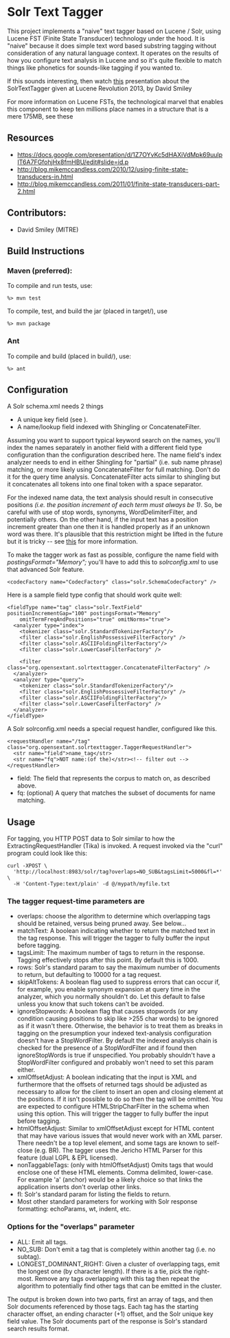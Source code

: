 # Solr Text Tagger

This project implements a "naive" text tagger based on Lucene / Solr, using
Lucene FST (Finite State Transducer) technology under the hood.  It is "naive"
because it does simple text word based substring tagging without consideration
of any natural language context.  It operates on the results of how you
configure text analysis in Lucene and so it's quite flexible to match things
like phonetics for sounds-like tagging if you wanted to.

If this sounds interesting, then watch [this](http://www.youtube.com/watch?v=3kQyYbTyXfc) presentation about the SolrTextTagger given at Lucene Revolution 2013, by David Smiley

For more information on Lucene FSTs, the technological marvel that enables this
component to keep ten millions place names in a structure that is a mere 175MB,
see these 

## Resources

* https://docs.google.com/presentation/d/1Z7OYvKc5dHAXiVdMpk69uulpIT6A7FGfohjHx8fmHBU/edit#slide=id.p
* http://blog.mikemccandless.com/2010/12/using-finite-state-transducers-in.html
* http://blog.mikemccandless.com/2011/01/finite-state-transducers-part-2.html

## Contributors:

  * David Smiley (MITRE)

## Build Instructions

### Maven (preferred):

To compile and run tests, use:

    %> mvn test

To compile, test, and build the jar (placed in target/), use

    %> mvn package

### Ant

To compile and build (placed in build/), use:

    %> ant


## Configuration

A Solr schema.xml needs 2 things

 * A unique key field  (see <uniqueKey>).
 * A name/lookup field indexed with Shingling or ConcatenateFilter.

Assuming you want to support typical keyword search on the names, you'll index
the names separately in another field with a different field type configuration than the
configuration described here.
The name field's index analyzer needs to end in either Shingling for "partial"
(i.e. sub name phrase) matching, or more likely using ConcatenateFilter for full matching.
Don't do it for the query time analysis. ConcatenateFilter acts similar to shingling but it
concatenates all tokens into one final token with a space separator.

For the indexed name data, the text analysis should result in
consecutive positions <i>(i.e. the position increment of each term must always be
1)</i>.  So, be careful with use of stop words, synonyms, WordDelimiterFilter, and
potentially others.  On the other hand, if the input text
has a position increment greater than one then it is handled properly as if an
unknown word was there.  It's plausible that
this restriction might be lifted in the future but it is tricky -- see [this](http://blog.mikemccandless.com/2012/04/lucenes-tokenstreams-are-actually.html) for
more information.

To make the tagger work as fast as possible, configure the name field with
<i>postingsFormat="Memory";</i> you'll have to add this to <i>solrconfig.xml</i> to use that
advanced Solr feature.

    <codecFactory name="CodecFactory" class="solr.SchemaCodecFactory" />

Here is a sample field type config that should work quite well:

    <fieldType name="tag" class="solr.TextField" positionIncrementGap="100" postingsFormat="Memory"
        omitTermFreqAndPositions="true" omitNorms="true">
      <analyzer type="index">
        <tokenizer class="solr.StandardTokenizerFactory"/>
        <filter class="solr.EnglishPossessiveFilterFactory" />
        <filter class="solr.ASCIIFoldingFilterFactory"/>
        <filter class="solr.LowerCaseFilterFactory" />

        <filter class="org.opensextant.solrtexttagger.ConcatenateFilterFactory" />
      </analyzer>
      <analyzer type="query">
        <tokenizer class="solr.StandardTokenizerFactory"/>
        <filter class="solr.EnglishPossessiveFilterFactory" />
        <filter class="solr.ASCIIFoldingFilterFactory"/>
        <filter class="solr.LowerCaseFilterFactory" />
      </analyzer>
    </fieldType>

A Solr solrconfig.xml needs a special request handler, configured like this.

    <requestHandler name="/tag" class="org.opensextant.solrtexttagger.TaggerRequestHandler">
      <str name="field">name_tag</str>
      <str name="fq">NOT name:(of the)</str><!-- filter out -->
    </requestHandler>

 * field: The field that represents the corpus to match on, as described above.
 * fq: (optional) A query that matches the subset of documents for name matching.

## Usage

For tagging, you HTTP POST data to Solr similar to how the ExtractingRequestHandler
(Tika) is invoked.  A request invoked via the "curl" program could look like this:

    curl -XPOST \
      'http://localhost:8983/solr/tag?overlaps=NO_SUB&tagsLimit=5000&fl=*' \
      -H 'Content-Type:text/plain' -d @/mypath/myfile.txt

### The tagger request-time parameters are

 * overlaps: choose the algorithm to determine which overlapping tags should be
 retained, versus being pruned away.  See below...
 * matchText: A boolean indicating whether to return the matched text in the tag
 response.  This will trigger the tagger to fully buffer the input before tagging.
 * tagsLimit: The maximum number of tags to return in the response.  Tagging
 effectively stops after this point.  By default this is 1000.
 * rows: Solr's standard param to say the maximum number of documents to return,
 but defaulting to 10000 for a tag request.
 * skipAltTokens: A boolean flag used to suppress errors that can occur if, for
 example, you enable synonym expansion at query time in the analyzer, which you
 normally shouldn't do. Let this default to false unless you know that such
 tokens can't be avoided.
 * ignoreStopwords: A boolean flag that causes stopwords (or any condition causing positions to
 skip like >255 char words) to be ignored as if it wasn't there. Otherwise, the behavior is to treat
 them as breaks in tagging on the presumption your indexed text-analysis configuration doesn't have
 a StopWordFilter. By default the indexed analysis chain is checked for the presence of a
 StopWordFilter and if found then ignoreStopWords is true if unspecified. You probably shouldn't
 have a StopWordFilter configured and probably won't need to set this param either.
 * xmlOffsetAdjust: A boolean indicating that the input is XML and furthermore that the offsets of
 returned tags should be adjusted as necessary to allow for the client to insert an open and closing
 element at the positions. If it isn't possible to do so then the tag will be omitted. You are
 expected to configure HTMLStripCharFilter in the schema when using this option.
 This will trigger the tagger to fully buffer the input before tagging.
 * htmlOffsetAdjust: Similar to xmlOffsetAdjust except for HTML content that may have various issues
 that would never work with an XML parser. There needn't be a top level element, and some tags
 are known to self-close (e.g. BR). The tagger uses the Jericho HTML Parser for this feature
 (dual LGPL & EPL licensed).
 * nonTaggableTags: (only with htmlOffsetAdjust) Omits tags that would enclose one of these HTML
 elements. Comma delimited, lower-case. For example 'a' (anchor) would be a likely choice so that
 links the application inserts don't overlap other links.
 * fl: Solr's standard param for listing the fields to return.
 * Most other standard parameters for working with Solr response formatting:
 echoParams, wt, indent, etc.

### Options for the "overlaps" parameter

 * ALL: Emit all tags.
 * NO_SUB: Don't emit a tag that is completely within another tag (i.e. no subtag).
 * LONGEST_DOMINANT_RIGHT: Given a cluster of overlapping tags, emit the longest
  one (by character length). If there is a tie, pick the right-most. Remove
  any tags overlapping with this tag then repeat the algorithm to potentially
  find other tags that can be emitted in the cluster.

The output is broken down into two parts, first an array of tags, and then
Solr documents referenced by those tags.  Each tag has the starting character
offset, an ending character (+1) offset, and the Solr unique key field value.
The Solr documents part of the response is Solr's standard search results
format.
